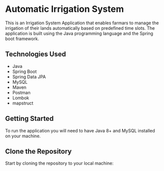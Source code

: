 # Automatic Irrigation System
This is an Irrigation System Application that enables farmars to manage the irrigation of their lands automatically based on predefined time slots. The application is built using the Java programming language and the Spring boot framework.



## Technologies Used
- Java
- Spring Boot
- Spring Data JPA
- MySQL
- Maven
- Postman
- Lombok
- mapstruct


## Getting Started
To run the application you will need to have Java 8+ and MySQL installed on your machine.

## Clone the Repository
Start by cloning the repository to your local machine:

